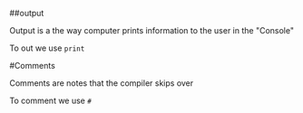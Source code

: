 ##output

Output is a the way computer prints information to the user in the "Console"

To out we use `print`

#Comments

Comments are notes that the compiler skips over

To comment we use `#`
